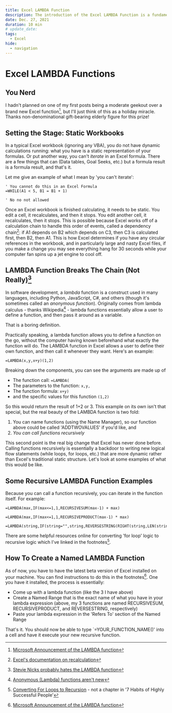 ```yaml
---
title: Excel LAMBDA Function
description: The introduction of the Excel LAMBDA Function is a fundamental shift in what users could do with Excel as a statically calculating system
date: Dec. 27, 2021
duration: 10 min
# update_date:
tags:
  - Excel
hide:
  - navigation
---
```


# Excel LAMBDA Functions

## You Nerd

I hadn't planned on one of my first posts being a moderate geekout over a brand new Excel function[^1], but I'll just think of this as a holiday miracle. Thanks non-denominational gift-bearing elderly figure for this prize!

## Setting the Stage: Static Workbooks

In a typical Excel workbook (ignoring any VBA), you do not have dynamic calculations running: what you have is a static representation of your formulas. Or put another way, you can't _iterate_ in an Excel formula. There are a few things that can (Data tables, Goal Seeks, etc.) but a formula result is a formula result, and that's it.

Let me give an example of what I mean by 'you can't iterate':

```vbscript title='An Impossible formula'
' You cannot do this in an Excel Formula
=WHILE(A1 < 5, B1 = B1 + 1)

' No no not allowed
```

Once an Excel workbook is finished calculating, it needs to be static. You edit a cell, it recalculates, and then it stops. You edit another cell, it recalculates, then it stops. This is possible because Excel works off of a calculation chain to handle this order of events, called a dependency chain[^2]: if A1 depends on B2 which depends on C3, then C3 is calculated first, then B2, then A1. This is how Excel determines if you have any circular references in the workbook, and in particularly large and nasty Excel files, if you make a change you may see everything hang for 30 seconds while your computer fan spins up a jet engine to cool off.

## LAMBDA Function Breaks The Chain (Not Really)[^3]

In software development, a _lambda_ function is a construct used in many languages, including Python, JavaScript, C#, and others (though it's sometimes called an _anonymous function_). Originally comes from lambda calculus - thanks Wikipedia[^4] - lambda functions essentially allow a user to define a function, and then pass it around as a variable.

That is a boring definition.

Practically speaking, a lambda function allows you to define a function on the go, without the computer having known beforehand what exactly the function will do. The LAMBDA function in Excel allows a user to define their own function, and then call it whenever they want. Here's an example:

```vbscript title='Basic additive LAMBDA function'
=LAMBDA(x,y,x+y)(1,2)
```

Breaking down the components, you can see the arguments are made up of

- The function call: `=LAMBDA(`
- The parameters to the function: `x,y,`
- The function formula: `x+y)`
- and the specific values for this function `(1,2)`

So this would return the result of 1+2 or 3. This example on its own isn't that special, but the real beauty of the LAMBDA function is two fold:

1. You can name functions (using the Name Manager), so our function above could be called 'ADDTWOVALUES' if you'd like, and
2. _You can call functions recursively_

This second point is the real big change that Excel has never done before. Calling functions recursively is essentially a backdoor to writing new logical flow statements (while loops, for loops, etc.) that are more dynamic rather than Excel's traditional static structure. Let's look at some examples of what this would be like.

## Some Recursive LAMBDA Function Examples

Because you can call a function recursively, you can iterate in the function itself. For example:

```vbscript title='RECURSIVESUM - Sum numbers like a for loop'
=LAMBDA(max,IF(max<=1,1,RECURSIVESUM(max-1) + max)
```

```vbscript title='RECURSIVEPRODUCT - Multiply numbers like a for loop'
=LAMBDA(max,IF(max<=1,1,RECURSIVEPRODUCT(max-1) * max)
```

```vbscript title='REVERSESTRING - Read characters from front to back'
=LAMBDA(string,IF(string="",string,REVERSESTRING(RIGHT(string,LEN(string)-1))&LEFT(string,1)))
```

There are some helpful resources online for converting 'for loop' logic to recursive logic which I've linked in the footnotes[^5].

## How To Create a Named LAMBDA Function

As of now, you have to have the latest beta version of Excel installed on your machine. You can find instructions to do this in the footnotes[^1]. One you have it installed, the process is essentially:

- Come up with a lambda function (like the 3 I have above)
- Create a Named Range that is the exact name of what you have in your lambda expression (above, my 3 functions are named RECURSIVESUM, RECURSIVEPRODUCT, and REVERSESTRING, respectively)
- Paste your lambda expression in the 'Refers To' section of the Named Range

That's it. You should now be able to type `=YOUR_FUNCTION_NAME()' into a cell and have it execute your new recursive function.

[^1]: <a href='https://techcommunity.microsoft.com/t5/excel-blog/announcing-lambda-turn-excel-formulas-into-custom-functions/ba-p/1925546' target='_blank'>Microsoft Announcement of the LAMBDA function</a>
[^2]: <a href='https://docs.microsoft.com/en-us/office/client-developer/excel/excel-recalculation' target='_blank'>Excel's documentation on recalculation</a>
[^3]: <a href='https://www.youtube.com/watch?v=JDG2m5hN1vo' target='_blank'>Stevie Nicks probably hates the LAMBDA function</a>
[^4]: <a href='https://en.wikipedia.org/wiki/Anonymous_function' target='_blank'>Anonymous (Lambda) functions aren't new</a>
[^5]: <a href='https://www.educative.io/collection/page/6151088528949248/4547996664463360/6292303276670976' target='_blank'>Converting For Loops to Recursion</a> - not a chapter in '7 Habits of Highly Successful People'
